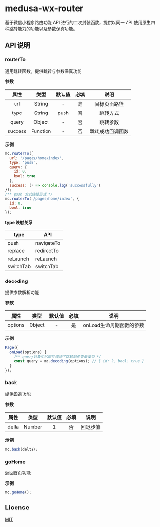# medusa-wx-router

基于微信小程序路由功能 API 进行的二次封装函数，提供以同一 API 使用原生四种跳转能力的功能以及参数保真功能。

## API 说明

### routerTo

通用跳转函数，提供跳转与参数保真功能

**参数**

|  属性   |   类型   | 默认值 | 必填 |       说明       |
| :-----: | :------: | :----: | :--: | :--------------: |
|   url   |  String  |   -    |  是  |   目标页面路径   |
|  type   |  String  |  push  |  否  |     跳转方式     |
|  query  |  Object  |   -    |  否  |     跳转参数     |
| success | Function |   -    |  否  | 跳转成功回调函数 |

**示例**

```javascript
mc.routerTo({
  url: '/pages/home/index',
  type: 'push',
  query: {
    id: 0,
    bool: true
  },
  success: () => console.log('successfully')
});
/** push 方式快捷形式 */
mc.routerTo('/pages/home/index', {
  id: 0,
  bool: true
});
```

**type 映射关系**

| type      | API        |
| --------- | ---------- |
| push      | navigateTo |
| replace   | redirectTo |
| reLaunch  | reLaunch   |
| switchTab | switchTab  |

### decoding

提供参数解析功能

**参数**

|  属性   |  类型  | 默认值 | 必填 |           说明           |
| :-----: | :----: | :----: | :--: | :----------------------: |
| options | Object |   -    |  是  | onLoad生命周期函数的参数 |

**示例**

```javascript
Page({
  onLoad(options) {
    /** query对象中的属性维持了跳转前的变量类型 */
    const query = mc.decoding(options); // { id: 0, bool: true }
  }
});
```

### back

提供回退功能

**参数**

| 属性  |  类型  | 默认值 | 必填 |   说明   |
| :---: | :----: | :----: | :--: | :------: |
| delta | Number |   1    |  否  | 回退步值 |

**示例**

```javascript
mc.back(delta);
```

### goHome

返回首页功能

**示例**

```javascript
mc.goHome();
```

## License

[MIT](https://github.com/Oc-master/medusa-wx-router/blob/master/LICENSE)
